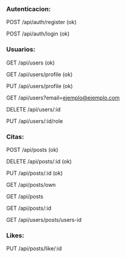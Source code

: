 

### Autenticacion:

POST /api/auth/register (ok)

POST /api/auth/login (ok)

### Usuarios:

GET /api/users (ok)

GET /api/users/profile (ok)

PUT /api/users/profile (ok)

GET /api/users?email=ejemplo@ejemplo.com

DELETE /api/users/:id

PUT /api/users/:id/role

### Citas:

POST /api/posts (ok)

DELETE /api/posts/:id (ok)

PUT /api/posts/:id  (ok)

GET /api/posts/own

GET /api/posts

GET /api/posts/:id

GET /api/users/posts/users-id

### Likes:

PUT /api/posts/like/:id